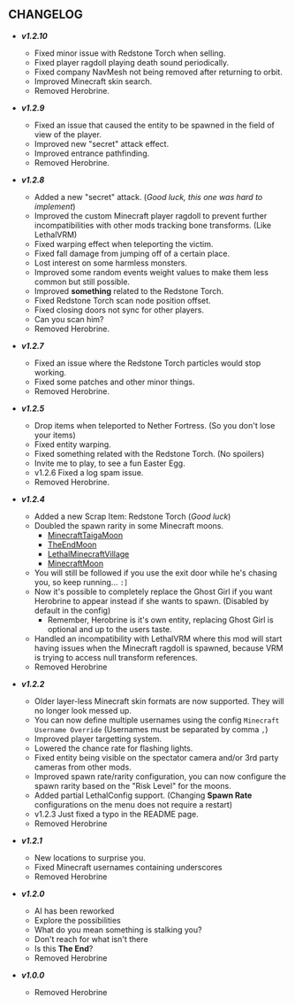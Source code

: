 
## CHANGELOG

- ***v1.2.10***
    - Fixed minor issue with Redstone Torch when selling.
    - Fixed player ragdoll playing death sound periodically.
    - Fixed company NavMesh not being removed after returning to orbit.
    - Improved Minecraft skin search.
    - Removed Herobrine.

- ***v1.2.9***
    - Fixed an issue that caused the entity to be spawned in the field of view of the player.
    - Improved new "secret" attack effect.
    - Improved entrance pathfinding.
    - Removed Herobrine.

- ***v1.2.8***
    - Added a new "secret" attack. (*Good luck, this one was hard to implement*)
    - Improved the custom Minecraft player ragdoll to prevent further incompatibilities with other mods tracking bone transforms. (Like LethalVRM)
    - Fixed warping effect when teleporting the victim.
    - Fixed fall damage from jumping off of a certain place.
    - Lost interest on some harmless monsters.
    - Improved some random events weight values to make them less common but still possible.
    - Improved **something** related to the Redstone Torch.
    - Fixed Redstone Torch scan node position offset.
    - Fixed closing doors not sync for other players.
    - Can you scan him?
    - Removed Herobrine.

- ***v1.2.7***
    - Fixed an issue where the Redstone Torch particles would stop working.
    - Fixed some patches and other minor things.
    - Removed Herobrine.

- ***v1.2.5***
    - Drop items when teleported to Nether Fortress. (So you don't lose your items)
    - Fixed entity warping.
    - Fixed something related with the Redstone Torch. (No spoilers)
    - Invite me to play, to see a fun Easter Egg.
    - v1.2.6 Fixed a log spam issue.
    - Removed Herobrine.

- ***v1.2.4***
    - Added a new Scrap Item: Redstone Torch (*Good luck*)
    - Doubled the spawn rarity in some Minecraft moons.
        * [MinecraftTaigaMoon](https://thunderstore.io/c/lethal-company/p/quackandcheese/MinecraftTaigaMoon)
        * [TheEndMoon](https://thunderstore.io/c/lethal-company/p/rainbow137/TheEndMoon)
        * [LethalMinecraftVillage](https://thunderstore.io/c/lethal-company/p/SolidStone/LethalMinecraftVillage)
        * [MinecraftMoon](https://thunderstore.io/c/lethal-company/p/Jigotron/MinecraftMoon)
    - You will still be followed if you use the exit door while he's chasing you, so keep running...  `:]`
    - Now it's possible to completely replace the Ghost Girl if you want Herobrine to appear instead if she wants to spawn. (Disabled by default in the config)
        * Remember, Herobrine is it's own entity, replacing Ghost Girl is optional and up to the users taste.
    - Handled an incompatibility with LethalVRM where this mod will start having issues when the Minecraft ragdoll is spawned, because VRM is trying to access null transform references.
    - Removed Herobrine

- ***v1.2.2***
    - Older layer-less Minecraft skin formats are now supported. They will no longer look messed up.
    - You can now define multiple usernames using the config `Minecraft Username Override` (Usernames must be separated by comma `,`)
    - Improved player targetting system.
    - Lowered the chance rate for flashing lights.
    - Fixed entity being visible on the spectator camera and/or 3rd party cameras from other mods.
    - Improved spawn rate/rarity configuration, you can now configure the spawn rarity based on the "Risk Level" for the moons.
    - Added partial LethalConfig support. (Changing **Spawn Rate** configurations on the menu does not require a restart)
    - v1.2.3 Just fixed a typo in the README page.
    - Removed Herobrine

- ***v1.2.1***
    - New locations to surprise you.
    - Fixed Minecraft usernames containing underscores
    - Removed Herobrine

- ***v1.2.0***
    - AI has been reworked
    - Explore the possibilities
    - What do you mean something is stalking you?
    - Don't reach for what isn't there
    - Is this **The End**?
    - Removed Herobrine

- ***v1.0.0***
    - Removed Herobrine
